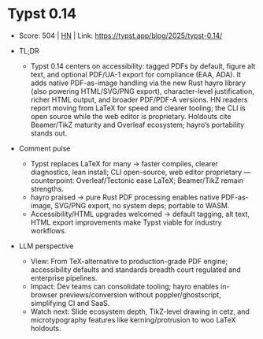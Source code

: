 # Typst 0.14

- Score: 504 | [HN](https://news.ycombinator.com/item?id=45693978) | Link: https://typst.app/blog/2025/typst-0.14/

- TL;DR
  - Typst 0.14 centers on accessibility: tagged PDFs by default, figure alt text, and optional PDF/UA-1 export for compliance (EAA, ADA). It adds native PDF-as-image handling via the new Rust hayro library (also powering HTML/SVG/PNG export), character-level justification, richer HTML output, and broader PDF/PDF-A versions. HN readers report moving from LaTeX for speed and clearer tooling; the CLI is open source while the web editor is proprietary. Holdouts cite Beamer/TikZ maturity and Overleaf ecosystem; hayro’s portability stands out.

- Comment pulse
  - Typst replaces LaTeX for many → faster compiles, clearer diagnostics, lean install; CLI open-source, web editor proprietary — counterpoint: Overleaf/Tectonic ease LaTeX; Beamer/TikZ remain strengths.
  - hayro praised → pure Rust PDF processing enables native PDF-as-image, SVG/PNG export, no system deps; portable to WASM.
  - Accessibility/HTML upgrades welcomed → default tagging, alt text, HTML export improvements make Typst viable for industry workflows.

- LLM perspective
  - View: From TeX-alternative to production-grade PDF engine; accessibility defaults and standards breadth court regulated and enterprise pipelines.
  - Impact: Dev teams can consolidate tooling; hayro enables in-browser previews/conversion without poppler/ghostscript, simplifying CI and SaaS.
  - Watch next: Slide ecosystem depth, TikZ-level drawing in cetz, and microtypography features like kerning/protrusion to woo LaTeX holdouts.
